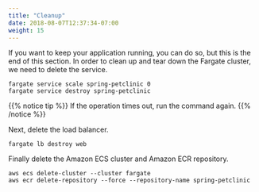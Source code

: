 ```yaml
---
title: "Cleanup"
date: 2018-08-07T12:37:34-07:00
weight: 15
---
```


If you want to keep your application running, you can do so, but this is the end
of this section. In order to clean up and tear down the Fargate cluster, we need
to delete the service.

```
fargate service scale spring-petclinic 0
fargate service destroy spring-petclinic
```

{{% notice tip %}}
If the operation times out, run the command again.
{{% /notice %}}

Next, delete the load balancer.

```
fargate lb destroy web
```

Finally delete the Amazon ECS cluster and Amazon ECR repository.
```
aws ecs delete-cluster --cluster fargate
aws ecr delete-repository --force --repository-name spring-petclinic
```
